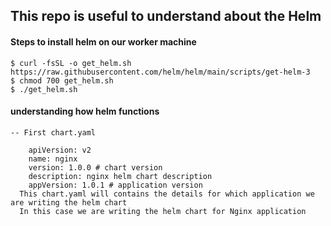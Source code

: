 ## This repo is useful to understand about the Helm

#### Steps to install helm on our worker machine

    $ curl -fsSL -o get_helm.sh https://raw.githubusercontent.com/helm/helm/main/scripts/get-helm-3
    $ chmod 700 get_helm.sh
    $ ./get_helm.sh

#### understanding how helm functions

    -- First chart.yaml

        apiVersion: v2
        name: nginx
        version: 1.0.0 # chart version
        description: nginx helm chart description
        appVersion: 1.0.1 # application version
      This chart.yaml will contains the details for which application we are writing the helm chart
      In this case we are writing the helm chart for Nginx application
      